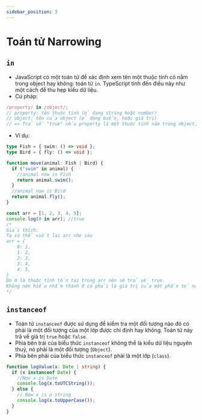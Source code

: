 ```yaml
---
sidebar_position: 3
---
```


# Toán tử Narrowing

## `in`

- JavaScript có một toán tử để xác định xem tên một thuộc tính có nằm trong object hay không: toán tử `in`. TypeScript tính đến điều này như một cách để thu hẹp kiểu dữ liệu.
- Cú pháp:

```ts
/property/ in /object/;
// property: tên thuộc tính (ở dạng string hoặc number)
// object: tên của object (ở dạng biến, hoặc giá trị)
// => Trả về "true" nếu property là một thuộc tính nằm trong object, ngược lại trả về false.
```

- Ví dụ:

```ts
type Fish = { swim: () => void };
type Bird = { fly: () => void };

function move(animal: Fish | Bird) {
  if ("swim" in animal) {
    //animal now is Fish
    return animal.swim();
  }
  //animal now is Bird
  return animal.fly();
}
```

```ts
const arr = [1, 2, 3, 4, 5];
console.log(0 in arr); //true
/*
Giải thích:
Ta có thể viết lại arr như sau
arr = {
    0: 1,
    1: 2,
    2: 3,
    3: 4,
    4: 5,
}
Do 0 là thuộc tính tồn tại trong arr nên sẽ trả về true.
Không nên hiểu nhầm thành 0 có phải là giá trị của một phần tử nằm trong arr hay không.
*/
```

## `instanceof`

- Toán tử `instanceof` được sử dụng để kiểm tra một đối tượng nào đó có phải là một đối tượng của một lớp được chỉ định hay không. Toán tử này trả về giá trị `true` hoặc `false`.
- Phía bên trái của biểu thức `instanceof` không thể là kiểu dữ liệu nguyên thuỷ, nó phải là một đối tượng (`Object`).
- Phía bên phải của biểu thức `instanceof` phải là một lớp (`class`).

```ts
function logValue(x: Date | string) {
  if (x instanceof Date) {
    //Now x is Date
    console.log(x.toUTCString());
  } else {
    // Now x is a string
    console.log(x.toUpperCase());
  }
}
```
